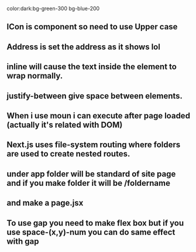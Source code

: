 color:dark:bg-green-300 bg-blue-200

## ICon is component so need to use Upper case

## Address is set the address as it shows lol

## inline will cause the text inside the element to wrap normally.

## justify-between give space between elements.

## When i use moun i can execute after page loaded (actually it's related with DOM)

## Next.js uses file-system routing where folders are used to create nested routes.
## under app folder will be standard of site page and if you make folder it will be /foldername
## and make a page.jsx

## To use gap you need to make flex box but if you use space-(x,y)-num you can do same effect with gap